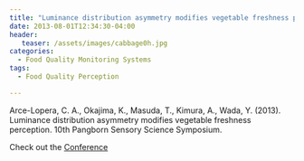 ```yaml
---
title: "Luminance distribution asymmetry modifies vegetable freshness perception"
date: 2013-08-01T12:34:30-04:00
header:
   teaser: /assets/images/cabbage0h.jpg
categories:
  - Food Quality Monitoring Systems
tags:
  - Food Quality Perception

---
```


Arce-Lopera, C. A., Okajima, K., Masuda, T., Kimura, A., Wada, Y. (2013). 
Luminance distribution asymmetry modifies vegetable freshness perception. 
10th Pangborn Sensory Science Symposium.

Check out the [Conference][URL] 

[URL]:   http://www.pangbornsymposium.com/